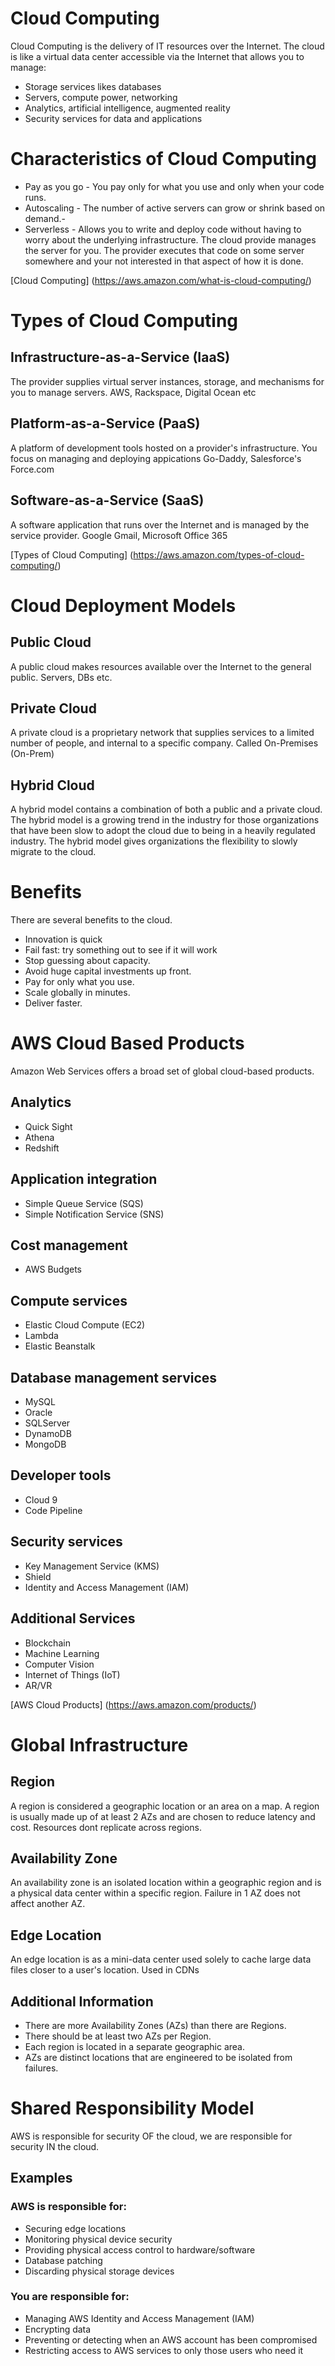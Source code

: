 # Cloud Computing

Cloud Computing is the delivery of IT resources over the Internet. The cloud is like a virtual data center accessible via the Internet that allows you to manage:

- Storage services likes databases
- Servers, compute power, networking
- Analytics, artificial intelligence, augmented reality
- Security services for data and applications


# Characteristics of Cloud Computing

- Pay as you go - You pay only for what you use and only when your code runs.
- Autoscaling - The number of active servers can grow or shrink based on demand.-
- Serverless - Allows you to write and deploy code without having to worry about the underlying infrastructure. The cloud provide manages the server for you. The provider executes that code on some server somewhere and your not interested in that aspect of how it is done.

[Cloud Computing] (https://aws.amazon.com/what-is-cloud-computing/)


# Types of Cloud Computing

## Infrastructure-as-a-Service (IaaS)
The provider supplies virtual server instances, storage, and mechanisms for you to manage servers.
AWS, Rackspace, Digital Ocean etc

## Platform-as-a-Service (PaaS)
A platform of development tools hosted on a provider's infrastructure. You focus on managing and deploying appications
Go-Daddy, Salesforce's Force.com

## Software-as-a-Service (SaaS)
A software application that runs over the Internet and is managed by the service provider.
Google Gmail, Microsoft Office 365

[Types of Cloud Computing] (https://aws.amazon.com/types-of-cloud-computing/)


# Cloud Deployment Models

## Public Cloud
A public cloud makes resources available over the Internet to the general public.
Servers, DBs etc.

## Private Cloud
A private cloud is a proprietary network that supplies services to a limited number of people, and internal to a specific company.
Called On-Premises (On-Prem)

## Hybrid Cloud
A hybrid model contains a combination of both a public and a private cloud.
The hybrid model is a growing trend in the industry for those organizations that have been slow to adopt the cloud due to being in a heavily regulated industry. The hybrid model gives organizations the flexibility to slowly migrate to the cloud.

# Benefits
There are several benefits to the cloud.

- Innovation is quick
- Fail fast: try something out to see if it will work
- Stop guessing about capacity.
- Avoid huge capital investments up front.
- Pay for only what you use.
- Scale globally in minutes.
- Deliver faster.


# AWS Cloud Based Products
Amazon Web Services offers a broad set of global cloud-based products.
## Analytics
- Quick Sight
- Athena
- Redshift

## Application integration
- Simple Queue Service (SQS)
- Simple Notification Service (SNS)

## Cost management
- AWS Budgets

## Compute services
- Elastic Cloud Compute (EC2)
- Lambda
- Elastic Beanstalk

## Database management services
- MySQL
- Oracle
- SQLServer
- DynamoDB
- MongoDB

## Developer tools
- Cloud 9
- Code Pipeline

## Security services
- Key Management Service (KMS)
- Shield
- Identity and Access Management (IAM)

## Additional Services
- Blockchain
- Machine Learning
- Computer Vision
- Internet of Things (IoT)
- AR/VR

[AWS Cloud Products] (https://aws.amazon.com/products/)

# Global Infrastructure

## Region
A region is considered a geographic location or an area on a map. A region is usually made up of at least 2 AZs and are chosen to reduce latency and cost. Resources dont replicate across regions.

## Availability Zone
An availability zone is an isolated location within a geographic region and is a physical data center within a specific region. Failure in 1 AZ does not affect another AZ.

## Edge Location
An edge location is as a mini-data center used solely to cache large data files closer to a user's location. Used in CDNs

## Additional Information
- There are more Availability Zones (AZs) than there are Regions.
- There should be at least two AZs per Region.
- Each region is located in a separate geographic area.
- AZs are distinct locations that are engineered to be isolated from failures.


# Shared Responsibility Model
AWS is responsible for security OF the cloud, we are responsible for security IN the cloud.

## Examples

### AWS is responsible for:
- Securing edge locations
- Monitoring physical device security
- Providing physical access control to hardware/software
- Database patching
- Discarding physical storage devices

### You are responsible for:
- Managing AWS Identity and Access Management (IAM)
- Encrypting data
- Preventing or detecting when an AWS account has been compromised
- Restricting access to AWS services to only those users who need it